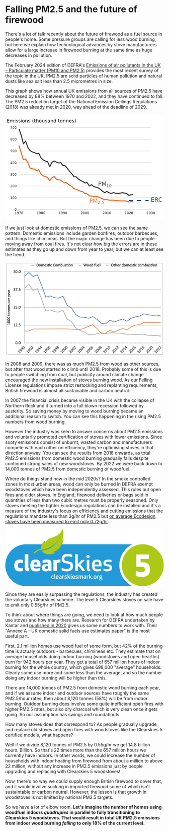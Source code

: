 # Falling PM2.5 and the future of firewood

There's a lot of talk recently about the future of firewood as a fuel source
in people's home. Some pressure groups are calling for less wood burning,
but here we explain how technological advances by stove manufacturers allow
for a large increase in firewood burning at the same time as huge decreases
in pollution.

The February 2024 edition of DEFRA's 
[Emissions of air pollutants in the UK – Particulate matter (PM10 and PM2.5)](https://www.gov.uk/government/statistics/emissions-of-air-pollutants/emissions-of-air-pollutants-in-the-uk-particulate-matter-pm10-and-pm25)
provides the most recent survey of the topic in the UK. PM2.5 are solid 
particles of human pollution and natural dusts like sea salt less than 
2.5 micrometres in size.

This graph shows how annual UK emissions from all sources 
of PM2.5 have decreased by 88%
between 1970 and 2022, and they have continued to fall. The PM2.5 reduction
target of the National Emission Ceilings Regulations (2018) was already met
in 2020, way ahead of the deadline of 2029. 

![Emissions 1970 to 2022](particulate_matter_annual_emissions.jpg)

If we just look at domestic emissions of PM2.5, we can see the same pattern.
Domestic emissions include garden bonfires, outdoor barbecues, and things
like chimineas. But the major change has been due to people moving away from
coal fires. It's not clear how big the errors are in these estimates as they
go up and down from year to year, but we can at least see the trend. 

![Domestic combustion, 1990 to 2022](domestic-pm25-1990-2022.png)

In 2008 and 2009, there was as much PM2.5 from wood as other sources, but
after that wood started to climb until 2018. Probably some of this is due to
people switching from coal, but publicity around climate change encouraged
the new installation of stoves burning wood. As our Felling License 
regulations impose strict restocking and replanting requirements, British 
firewood is almost all sustainable and carbon neutral.

In 2007 the financial crisis
became visible in the UK with the collapse of Northern Rock and it turned
into a full blown recession followed by austerity. So saving money by moving
to wood burning became an additional reason to switch. You can see this
happening in the rising PM2.5 numbers from wood burning. 

However the industry was keen to answer concerns about PM2.5 emissions and
voluntarily promoted certification of stoves with lower emissions. Since
sooty emissions consist of unburnt, wasted carbon and manufacturers compete
with each other on efficiency, they're optimising stoves in that direction
anyway. You can see the results from 2018 onwards, as total PM2.5 emissions
from domestic wood burning gradually falls despite continued strong sales 
of new woodstoves. By 2022 we were back down to 14,000 tonnes of PM2.5 from
domestic burning of woodfuel.

Where do things stand now in the mid 2020s? In the smoke controlled zones in
most urban areas, wood can only be burned in DEFRA exempt woodstoves which
have been independently assessed. This rules out open fires and older
stoves. In England, firewood deliveries or bags sold in
quantities of less than two cubic metres must be properly seasoned. 
Only stoves meeting the tighter Ecodesign regulations can be
installed and it's a measure of the industry's focus on efficiency and
cutting emissions that the regulations mandate less than 3g/hr of PM2.5 but 
[on average Ecodesign stoves have been measured to emit only 0.72g/hr](https://stoveindustryassociation.org/sia-responds-to-wood-burning-stove-and-hgv-emission-comparison/).

![Clearskies 5](clearskies-5.png)

Since they are easily surpassing the regulations, the industry has created
the voluntary Clearskies scheme. The level 5 Clearskies stoves on sale have
to emit only 0.55g/hr of PM2.5. 

To think about where things are going, we need to look at how much people
use stoves and how many there are. Research for DEFRA undertaken by Kantar and 
[published in 2020](https://sciencesearch.defra.gov.uk/ProjectDetails?ProjectID=20159&FromSearch=Y&Publisher=1&SearchText=AQ1017&SortString=ProjectCode&SortOrder=Asc&Paging=10) 
gives us some numbers to work with. Their 
"Annexe A - UK domestic solid fuels use estimates paper" is the most useful
part. 

First, 2.1 million
homes use wood fuel of some form, but 42% of the burning time is actualy 
outdoors - barbecues, chimineas etc. 
They estimate that on average households doing indoor burning (woodstoves and
open hearths) burn for 942 hours per year. They get a total of 657 million
hours of indoor burning for the whole country, which gives 698,000
"average" households. Clearly some use more and some less than the average,
and so the number doing any indoor burning will be higher than this.

There are 14,000 tonnes of PM2.5 from domestic wood burning each year, and 
if we assume indoor and outdoor sources have roughly the same PM2.5/hour
rates, then about 8,120 tonnes (58%) will be from indoor burning. Outdoor
burning does involve some quite inefficient open fires with higher PM2.5
rates, but also dry charcoal which is very clean once it gets going. So our
assumption has swings and roundabouts.

How many stoves does that correspond to?
As people gradually upgrade and replace old stoves and open fires with
woodstoves like the Clearskies 5 certified models, what happens?

Well if we divide 8,120 tonnes of PM2.5 by 0.55g/hr we get 14.8 billion
hours. Billion. So that's 22 times more than the 657 million hours we 
currently have indoors. In other
words, we could increase the number of households with indoor heating from 
firewood from about a million to above 22 million, without any increase in 
PM2.5 emissions just by people upgrading and replacing with Clearskies 5 
woodstoves!

Now, there's no way we could supply enough British firewood to cover that,
and it would involve sucking in imported firewood some of which isn't
sustaintable or carbon neutral. However, the lesson is that growth in
woodstoves is not limited by national PM2.5 targets. 

So we have a lot of elbow room. 
**Let's imagine the number of homes using woodfuel
indoors *quadruples* in parallel to fully transitioning to Clearskies 5 
woodstoves. That would result in total UK PM2.5 emissions from indoor wood 
burning *falling* to only 18% of the current level.**
